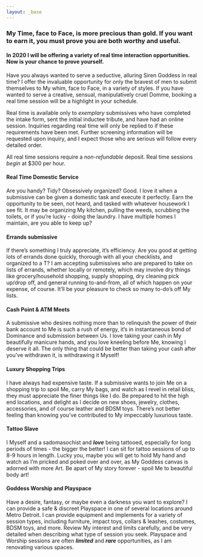 ```yaml
---
layout: _base
---
```

### My Time, face to Face, is more precious than gold. If you want to earn it, you must prove you are both worthy and useful.

#### In 2020 I will be offering a variety of real time interaction opportunities. Now is your chance to prove yourself.

Have you always wanted to serve a seductive, alluring Siren Goddess in real time? I offer the invaluable opportunity for only the bravest of men to submit themselves to My whim, face to Face, in a variety of styles. If you have wanted to serve a creative, sensual, manipulatively cruel Domme, booking a real time session will be a highlight in your schedule. 

Real time is available only to *exemplary* submissives who have completed the intake form, sent the initial inductee tribute, and have had an online session. Inquiries regarding real time will only be replied to if these requirements have been met. Further screening information will be requested upon inquiry, and I expect those who are serious will follow every detailed order.

All real time sessions require a *non-refundable* deposit. Real time sessions *begin* at $300 per hour. 

#### Real Time Domestic Service

Are you handy? Tidy? Obsessively organized? Good. I love it when a submissive can be given a domestic task and execute it perfectly. Earn the opportunity to be seen, not heard, and tasked with whatever housework I see fit. It may be organizing My kitchen, pulling the weeds, scrubbing the toilets, or if you’re lucky - doing the laundry. I have multiple homes I maintain, are you able to keep up?

#### Errands submissive

If there’s something I truly appreciate, it’s efficiency. Are you good at getting lots of errands done quickly, thorough with all your checklists, and organized to a T? I am accepting submissives who are prepared to take on lists of errands, whether locally or remotely, which may involve dry things like grocery/household shopping, supply shopping, dry cleaning pick up/drop off, and general running to-and-from, all of which happen on your expense, of course. It’ll be your pleasure to check so many to-do’s off My lists.

#### Cash Point & ATM Meets 

A submissive who desires nothing more than to relinquish the power of their bank account to Me is such a rush of energy, it’s in instantaneous bond of Dominance and submission between Us. I love taking your cash in My beautifully manicure hands, and you love kneeling before Me, knowing I deserve it all. The only thing that could be better than taking your cash after you’ve withdrawn it, is withdrawing it Myself! 

#### Luxury Shopping Trips

I have always had expensive taste. If a submissive wants to join Me on a shopping trip to spoil Me, carry My bags, and watch as I revel in retail bliss, they must appreciate the finer things like I do. Be prepared to hit the high end locations, and delight as I decide on new shoes, jewelry, clothes, accessories, and of course leather and BDSM toys. There’s not better feeling than knowing you’ve contributed to My impeccably luxurious taste. 

#### Tattoo Slave

I Myself and a sadomasochist and ***love*** being tattooed, especially for long periods of times - the bigger the better! I can sit for tattoo sessions of up to 8-9 hours in length. Lucky you, maybe you will get to hold My hand and watch as I’m pricked and poked over and over, as My Goddess canvas is adorned with more Art. Be apart of My story forever - spoil Me to beautiful body art! 

#### Goddess Worship and Playspace 

Have a desire, fantasy, or maybe even a darkness you want to explore? I can provide a safe & discreet Playspace in one of several locations around Metro Detroit. I can provide equipment and implements for a variety of session types, including furniture, impact toys, collars & leashes, costumes, BDSM toys, and more. Review My interest and limits carefully, and be very detailed when describing what type of session you seek. Playspace and Worship sessions are often ***limited*** and ***rare*** opportunities, as I am renovating various spaces.
